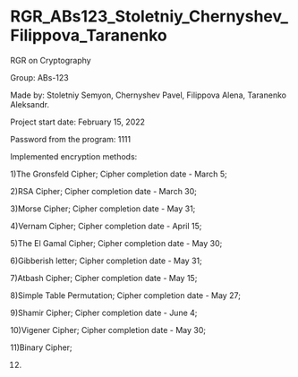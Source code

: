 # RGR_ABs123_Stoletniy_Chernyshev_Filippova_Taranenko
RGR on Cryptography

Group:      ABs-123

Made by:    Stoletniy Semyon,
            Chernyshev Pavel,
            Filippova Alena,
            Taranenko Aleksandr.

Project start
date:       February 15, 2022

Password from the program: 1111

Implemented encryption
methods:

1)The Gronsfeld Cipher; Cipher completion date - March 5;

2)RSA Cipher; Cipher completion date - March 30;

3)Morse Cipher; Cipher completion date - May 31;

4)Vernam Cipher; Cipher completion date - April 15;

5)The El Gamal Cipher; Cipher completion date - May 30;

6)Gibberish letter; Cipher completion date - May 31;

7)Atbash Cipher; Cipher completion date - May 15;

8)Simple Table Permutation; Cipher completion date - May 27;

9)Shamir Cipher; Cipher completion date - June 4;

10)Vigener Cipher; Cipher completion date - May 30;

11)Binary Cipher;

12)
